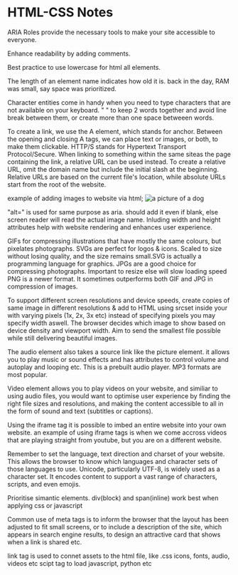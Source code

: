 # HTML-CSS Notes

ARIA Roles provide the necessary tools to make your site accessible to everyone.

Enhance readability by adding comments.

Best practice to use lowercase for html all elements.

The length of an element name indicates how old it is. back in the day, RAM was small, say space was prioritized.

Character entities come in handy when you need to type characters that are not available on your keyboard.
"&nbsp;" to keep 2 words together and avoid line break between them, or create more than one space betweeen words.

To create a link, we use the A element, which stands for anchor. Between the opening and closing A tags, we can place text or images, or both, to make them clickable.
HTTP/S stands for Hypertext Transport Protocol/Secure.
When linking to something within the same siteas the page containing the link, a relative URL can be used instead.
To create a relative URL, omit the domain name but include the initial slash at the beginning.
Relative URLs are based on the current file's location, while absolute URLs start from the root of the website.

example of adding images to website via html;
<img src="https://i.postimg.cc/j5hn1Th0/labrador-8554882-640.jpg" alt="a picture of a dog" width="" height="">

"alt=" is used for same purpose as aria. should add it even if blank, else screen reader will read the actual image name.
Inluding width and height attributes help with website rendering and enhances user experience.

GIFs for compressing illustrations that have mostly the same colours, but pixelates photographs.
SVGs are perfect for logos & icons. Scaled to size without losing quality, and the size remains small.SVG is actually a programming language for graphics.
JPGs are a good choice for compressing photographs. Important to resize else will slow loading speed
PNG is a newer format. It sometimes outperforms both GIF and JPG in compression of images.

To support different screen resolutions and device speeds, create copies of same image in different resolutions & add to HTML using srcset inside your <img> with varying pixels (1x, 2x, 3x etc)
instead of specifying pixels you may specify width aswell. The browser decides which image to show based on device density and viewport width.
Aim to send the smallest file possible while still delivering beautiful images.

The audio element also takes a source link like the picture element. it allows you to play music or sound effects and has attributes to control volume and autoplay and looping etc. This is a prebuilt audio player. MP3 formats are most popular.

Video element allows you to play videos on your website, and similiar to using audio files, you would want to optimise user experience by finding the right file sizes and resolutions, and making the content accessible to all in the form of sound and text (subtitles or captions).

Using the iframe tag it is possible to imbed an entire website into your own website. an example of using iframe tags is when we come accross videos that are playing straight from youtube, but you are on a different website.

Remember to set the language, text direction and charset of your website. This allows the browser to know which languages and character sets of those languages to use. Unicode, particularly UTF-8, is widely used as a character set. It encodes content to support a vast range of characters, scripts, and even emojis.

Prioritise simantic elements. div(block) and span(inline) work best when applying css or javascript

Common use of meta tags is to inform the browser that the layout has been adjusted to fit small screens, or to include a description of the site, which appears in search engine results, to design an attractive card that shows when a link is shared etc.

link tag is used to connet assets to the html file, like .css icons, fonts, audio, videos etc
scipt tag to load javascript, python etc
